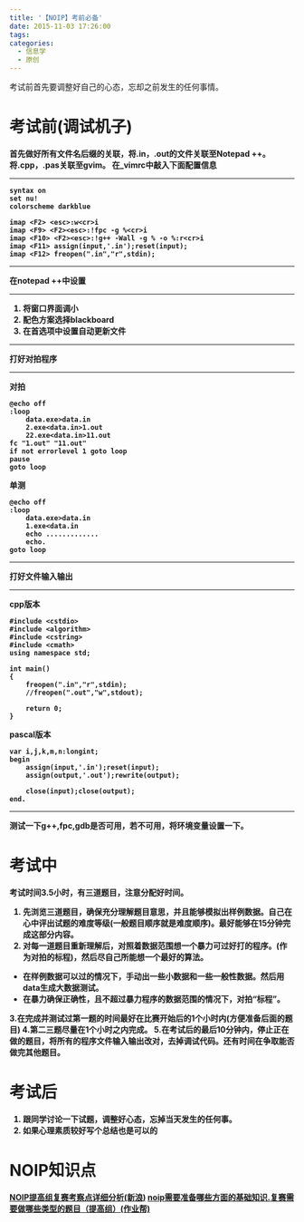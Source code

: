 ```yaml
---
title: '【NOIP】考前必备'
date: 2015-11-03 17:26:00
tags:
categories:
  - 信息学
  - 原创
---
```

考试前首先要调整好自己的心态，忘却之前发生的任何事情。

<strong>考试前(调试机子)
==
首先做好所有文件名后缀的关联，将.in，.out的文件关联至Notepad ++。
将.cpp，.pas关联至gvim。
在_vimrc中敲入下面配置信息
****
```
syntax on
set nu!
colorscheme darkblue

imap <F2> <esc>:w<cr>i
imap <F9> <F2><esc>:!fpc -g %<cr>i
imap <F10> <F2><esc>:!g++ -Wall -g % -o %:r<cr>i
imap <F11> assign(input,'.in');reset(input);
imap <F12> freopen(".in","r",stdin);
```
****
在notepad ++中设置
****
 1. 将窗口界面调小
 2. 配色方案选择blackboard
 3. 在首选项中设置自动更新文件
****
打好对拍程序
****
对拍
```
@echo off
:loop
	data.exe>data.in
	2.exe<data.in>1.out
	22.exe<data.in>11.out
fc "1.out" "11.out"
if not errorlevel 1 goto loop
pause
goto loop
```
单测
```
@echo off
:loop
	data.exe>data.in
	1.exe<data.in
	echo .............
	echo.
goto loop
```
****
打好文件输入输出
****
cpp版本

```
#include <cstdio>
#include <algorithm>
#include <cstring>
#include <cmath>
using namespace std;

int main()
{
	freopen(".in","r",stdin);
	//freopen(".out","w",stdout);

	return 0;
}
```
pascal版本

```
var	i,j,k,m,n:longint;
begin
	assign(input,'.in');reset(input);
	assign(output,'.out');rewrite(output);
	
	close(input);close(output);
end.
```

****
测试一下g++,fpc,gdb是否可用，若不可用，将环境变量设置一下。

<strong>考试中
==
考试时间3.5小时，有三道题目，注意分配好时间。
1. 先浏览三道题目，确保充分理解题目意思，并且能够模拟出样例数据。自己在心中评出试题的难度等级(一般题目顺序就是难度顺序)。最好能够在15分钟完成这部分内容。
2. 对每一道题目重新理解后，对照着数据范围想一个暴力可过好打的程序。(作为对拍的标程)，然后尽自己所能想一个最好的算法。
	
 - 在样例数据可以过的情况下，手动出一些小数据和一些一般性数据。然后用data生成大数据测试。
 - 在暴力确保正确性，且不超过暴力程序的数据范围的情况下，对拍“标程”。

3.在完成并测试过第一题的时间最好在比赛开始后的1个小时内(方便准备后面的题目)
4.第二三题尽量在1个小时之内完成。
5.在考试后的最后10分钟内，停止正在做的题目，将所有的程序文件输入输出改对，去掉调试代码。还有时间在争取能否做完其他题目。

<strong>考试后
==
1. 跟同学讨论一下试题，调整好心态，忘掉当天发生的任何事。
2. 如果心理素质较好写个总结也是可以的

<strong>NOIP知识点
==
[NOIP提高组复赛考察点详细分析(新浪)](http://blog.sina.com.cn/s/blog_6b249a4f0100uvu1.html)
[noip需要准备哪些方面的基础知识.复赛需要做哪些类型的题目（提高组）(作业帮)](http://www.zybang.com/question/924e718b7ff691252820f49ddec9e792.html)

